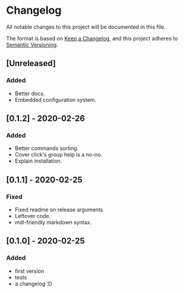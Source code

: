 # Changelog

All notable changes to this project will be documented in this file.

The format is based on [Keep a Changelog](https://keepachangelog.com/en/1.0.0/),
and this project adheres to [Semantic Versioning](https://semver.org/spec/v2.0.0.html).

## [Unreleased]

### Added

- Better docs.
- Embedded configuration system.

## [0.1.2] - 2020-02-26

### Added

- Better commands sorting.
- Cover click's group help is a no-no.
- Explain installation.

## [0.1.1] - 2020-02-25

### Fixed

- Fixed readme on release arguments
- Leftover code.
- mdl-friendly markdown syntax.

## [0.1.0] - 2020-02-25

### Added

- first version
- tests
- a changelog :D

[//]: # (C3-1-DKAC)
